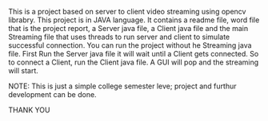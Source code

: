 This is a project based on server to client video streaming using opencv librabry.
This project is in JAVA language.
It contains a readme file, word file that is the project report, a Server java file, a Client java file and the main Streaming file that uses threads to run server and client to simulate successful connection.
You can run the project without he Streaming java file.
First Run the Server java file it will wait until a Client gets connected.
So to connect a Client, run the Client java file.
A GUI will pop and the streaming will start.

NOTE:  This is just a simple college semester leve; project and furthur development can be done.

THANK YOU
